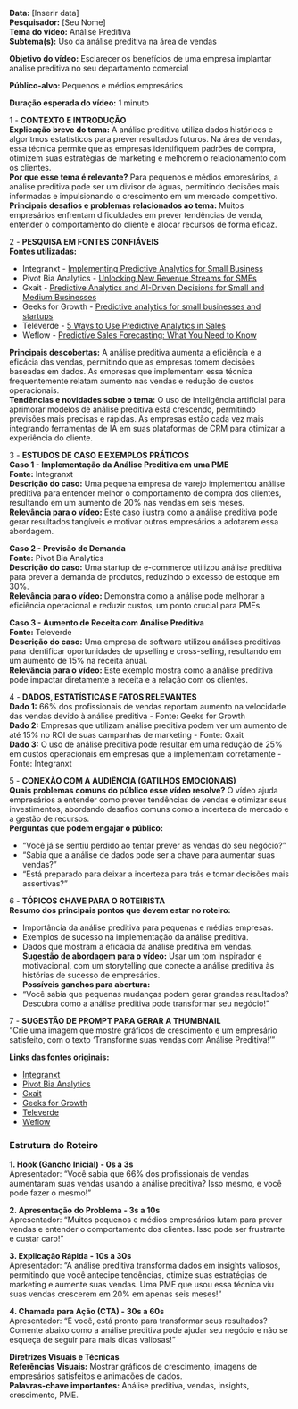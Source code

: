 **Data:** [Inserir data]  
**Pesquisador:** [Seu Nome]  
**Tema do vídeo:** Análise Preditiva  
**Subtema(s):** Uso da análise preditiva na área de vendas  

**Objetivo do vídeo:** Esclarecer os benefícios de uma empresa implantar análise preditiva no seu departamento comercial  

**Público-alvo:** Pequenos e médios empresários  

**Duração esperada do vídeo:** 1 minuto  

1 - **CONTEXTO E INTRODUÇÃO**  
**Explicação breve do tema:** A análise preditiva utiliza dados históricos e algoritmos estatísticos para prever resultados futuros. Na área de vendas, essa técnica permite que as empresas identifiquem padrões de compra, otimizem suas estratégias de marketing e melhorem o relacionamento com os clientes.  
**Por que esse tema é relevante?** Para pequenos e médios empresários, a análise preditiva pode ser um divisor de águas, permitindo decisões mais informadas e impulsionando o crescimento em um mercado competitivo.  
**Principais desafios e problemas relacionados ao tema:** Muitos empresários enfrentam dificuldades em prever tendências de venda, entender o comportamento do cliente e alocar recursos de forma eficaz.  

2 - **PESQUISA EM FONTES CONFIÁVEIS**  
**Fontes utilizadas:**  
- Integranxt - [Implementing Predictive Analytics for Small Business](https://integranxt.com/blog/implementing-predictive-analytics-for-small-business-the-ultimate-guide/)  
- Pivot Bia Analytics - [Unlocking New Revenue Streams for SMEs](https://www.pivotbianalytics.com/predictive-sales-analytics-unlocking-new-revenue-streams-for-smes/)  
- Gxait - [Predictive Analytics and AI-Driven Decisions for Small and Medium Businesses](https://gxait.com/business-strategy/predictive-analytics-and-ai-driven-decisions-for-small-and-medium-businesses/)  
- Geeks for Growth - [Predictive analytics for small businesses and startups](https://geeksforgrowth.com/blog/predictive-analytics-or-small-businesses-and-startups/)  
- Televerde - [5 Ways to Use Predictive Analytics in Sales](https://televerde.com/how-to-use-predictive-analytics-to-drive-sales-and-demand/)  
- Weflow - [Predictive Sales Forecasting: What You Need to Know](https://www.getweflow.com/blog/predictive-sales-forecasting)  

**Principais descobertas:** A análise preditiva aumenta a eficiência e a eficácia das vendas, permitindo que as empresas tomem decisões baseadas em dados. As empresas que implementam essa técnica frequentemente relatam aumento nas vendas e redução de custos operacionais.  
**Tendências e novidades sobre o tema:** O uso de inteligência artificial para aprimorar modelos de análise preditiva está crescendo, permitindo previsões mais precisas e rápidas. As empresas estão cada vez mais integrando ferramentas de IA em suas plataformas de CRM para otimizar a experiência do cliente.

3 - **ESTUDOS DE CASO E EXEMPLOS PRÁTICOS**  
**Caso 1 - Implementação da Análise Preditiva em uma PME**  
**Fonte:** Integranxt  
**Descrição do caso:** Uma pequena empresa de varejo implementou análise preditiva para entender melhor o comportamento de compra dos clientes, resultando em um aumento de 20% nas vendas em seis meses.  
**Relevância para o vídeo:** Este caso ilustra como a análise preditiva pode gerar resultados tangíveis e motivar outros empresários a adotarem essa abordagem.  

**Caso 2 - Previsão de Demanda**  
**Fonte:** Pivot Bia Analytics  
**Descrição do caso:** Uma startup de e-commerce utilizou análise preditiva para prever a demanda de produtos, reduzindo o excesso de estoque em 30%.  
**Relevância para o vídeo:** Demonstra como a análise pode melhorar a eficiência operacional e reduzir custos, um ponto crucial para PMEs.

**Caso 3 - Aumento de Receita com Análise Preditiva**  
**Fonte:** Televerde  
**Descrição do caso:** Uma empresa de software utilizou análises preditivas para identificar oportunidades de upselling e cross-selling, resultando em um aumento de 15% na receita anual.  
**Relevância para o vídeo:** Este exemplo mostra como a análise preditiva pode impactar diretamente a receita e a relação com os clientes.

4 - **DADOS, ESTATÍSTICAS E FATOS RELEVANTES**  
**Dado 1:** 66% dos profissionais de vendas reportam aumento na velocidade das vendas devido à análise preditiva - Fonte: Geeks for Growth  
**Dado 2:** Empresas que utilizam análise preditiva podem ver um aumento de até 15% no ROI de suas campanhas de marketing - Fonte: Gxait  
**Dado 3:** O uso de análise preditiva pode resultar em uma redução de 25% em custos operacionais em empresas que a implementam corretamente - Fonte: Integranxt  

5 - **CONEXÃO COM A AUDIÊNCIA (GATILHOS EMOCIONAIS)**  
**Quais problemas comuns do público esse vídeo resolve?** O vídeo ajuda empresários a entender como prever tendências de vendas e otimizar seus investimentos, abordando desafios comuns como a incerteza de mercado e a gestão de recursos.  
**Perguntas que podem engajar o público:**  
- “Você já se sentiu perdido ao tentar prever as vendas do seu negócio?”  
- “Sabia que a análise de dados pode ser a chave para aumentar suas vendas?”  
- “Está preparado para deixar a incerteza para trás e tomar decisões mais assertivas?”  

6 - **TÓPICOS CHAVE PARA O ROTEIRISTA**  
**Resumo dos principais pontos que devem estar no roteiro:**  
- Importância da análise preditiva para pequenas e médias empresas.  
- Exemplos de sucesso na implementação da análise preditiva.  
- Dados que mostram a eficácia da análise preditiva em vendas.  
**Sugestão de abordagem para o vídeo:** Usar um tom inspirador e motivacional, com um storytelling que conecte a análise preditiva às histórias de sucesso de empresários.  
**Possíveis ganchos para abertura:**  
- “Você sabia que pequenas mudanças podem gerar grandes resultados? Descubra como a análise preditiva pode transformar seu negócio!”  

7 - **SUGESTÃO DE PROMPT PARA GERAR A THUMBNAIL**  
“Crie uma imagem que mostre gráficos de crescimento e um empresário satisfeito, com o texto ‘Transforme suas vendas com Análise Preditiva!’”  

**Links das fontes originais:**  
- [Integranxt](https://integranxt.com/blog/implementing-predictive-analytics-for-small-business-the-ultimate-guide/)  
- [Pivot Bia Analytics](https://www.pivotbianalytics.com/predictive-sales-analytics-unlocking-new-revenue-streams-for-smes/)  
- [Gxait](https://gxait.com/business-strategy/predictive-analytics-and-ai-driven-decisions-for-small-and-medium-businesses/)  
- [Geeks for Growth](https://geeksforgrowth.com/blog/predictive-analytics-or-small-businesses-and-startups/)  
- [Televerde](https://televerde.com/how-to-use-predictive-analytics-to-drive-sales-and-demand/)  
- [Weflow](https://www.getweflow.com/blog/predictive-sales-forecasting)  

### Estrutura do Roteiro
**1. Hook (Gancho Inicial) - 0s a 3s**  
Apresentador: “Você sabia que 66% dos profissionais de vendas aumentaram suas vendas usando a análise preditiva? Isso mesmo, e você pode fazer o mesmo!”

**2. Apresentação do Problema - 3s a 10s**  
Apresentador: “Muitos pequenos e médios empresários lutam para prever vendas e entender o comportamento dos clientes. Isso pode ser frustrante e custar caro!”

**3. Explicação Rápida - 10s a 30s**  
Apresentador: “A análise preditiva transforma dados em insights valiosos, permitindo que você antecipe tendências, otimize suas estratégias de marketing e aumente suas vendas. Uma PME que usou essa técnica viu suas vendas crescerem em 20% em apenas seis meses!”

**4. Chamada para Ação (CTA) - 30s a 60s**  
Apresentador: “E você, está pronto para transformar seus resultados? Comente abaixo como a análise preditiva pode ajudar seu negócio e não se esqueça de seguir para mais dicas valiosas!”  

**Diretrizes Visuais e Técnicas**  
**Referências Visuais:** Mostrar gráficos de crescimento, imagens de empresários satisfeitos e animações de dados.  
**Palavras-chave importantes:** Análise preditiva, vendas, insights, crescimento, PME.